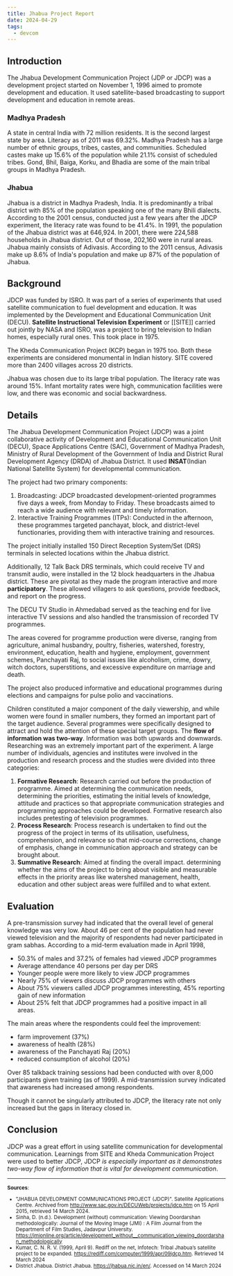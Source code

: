 ```yaml
---
title: Jhabua Project Report
date: 2024-04-29
tags:
  - devcom
---
```

## Introduction
The Jhabua Development Communication Project (JDP or JDCP) was a development project
started on November 1, 1996 aimed to promote development and education. It used
satellite-based broadcasting to support development and education in remote areas.
### Madhya Pradesh
A state in central India with 72 million residents. It is the second largest state by area. Literacy as of 2011 was 69.32%.
Madhya Pradesh has a large number of ethnic groups, tribes, castes, and communities. Scheduled castes make up 15.6% of the population while 21.1% consist of scheduled tribes.
Gond, Bhil, Baiga, Korku, and Bhadia are some of the main tribal groups in Madhya Pradesh.
### Jhabua
Jhabua is a district in Madhya Pradesh, India.
It is predominantly a tribal district with 85% of the population speaking one of the many Bhili dialects.
According to the 2001 census, conducted just a few years after the JDCP experiment, the literacy rate was found to be 41.4%.
In 1991, the population of the Jhabua district was at 646,924.
In 2001, there were 224,588 households in Jhabua
district. Out of those, 202,160 were in rural areas.
Jhabua mainly consists of Adivasis. According to the 2011 census, Adivasis make up 8.6% of India's population and make up 87% of the population of Jhabua.

## Background
JDCP was funded by ISRO. It was part of a series of experiments that used satellite
communication to fuel development and education. It was implemented by the Development and Educational Communication Unit (DECU).
**Satellite Instructional Television Experiment** or [[SITE]] carried out jointly by NASA and ISRO,
was a project to bring television to Indian homes, especially rural ones. This took place in 1975.

The Kheda Communication Project (KCP) began in 1975 too. Both these experiments are
considered monumental in Indian history. SITE covered more than 2400 villages across 20
districts.

Jhabua was chosen due to its large tribal population. The literacy rate was around 15%. Infant
mortality rates were high, communication facilities were low, and there was economic and social backwardness.

## Details
The Jhabua Development Communication Project (JDCP) was a joint collaborative activity of
Development and Educational Communication Unit (DECU), Space Applications Centre (SAC),
Government of Madhya Pradesh, Ministry of Rural Development of the Government of India
and District Rural Development Agency (DRDA) of Jhabua District.
It used **INSAT**(Indian National Satellite System) for developmental communication.

The project had two primary components:
1. Broadcasting: JDCP broadcasted development-oriented programmes five days a week, from Monday to Friday. These broadcasts aimed to reach a wide audience with relevant and timely information.
2. Interactive Training Programmes (ITPs): Conducted in the afternoon, these programmes targeted panchayat, block, and district-level functionaries, providing them with interactive training and resources.

The project initially installed 150 Direct Reception System/Set (DRS) terminals in selected
locations within the Jhabua district.

Additionally, 12 Talk Back DRS terminals, which could receive TV and transmit audio, were
installed in the 12 block headquarters in the Jhabua district. These are pivotal as they made the program interactive and more **participatory**. 
These allowed villagers to ask questions, provide feedback, and report on the progress.

The DECU TV Studio in Ahmedabad served as the teaching end for live interactive TV sessions and also handled the transmission of recorded TV programmes.

The areas covered for programme production were diverse, ranging from agriculture, animal
husbandry, poultry, fisheries, watershed, forestry, environment, education, health and hygiene, employment, government schemes, Panchayati Raj, to social issues like alcoholism, crime, dowry, witch doctors, superstitions, and excessive expenditure on marriage and death.

The project also produced informative and educational programmes during elections and
campaigns for pulse polio and vaccinations.

Children constituted a major component of the daily viewership, and while women were found in smaller numbers, they formed an important part of the target
audience. Several programmes were specifically designed to attract and hold the attention of these special target groups.
The **flow of information was two-way**. Information was both upwards and downwards.
Researching was an extremely important part of the experiment. A large number of individuals, agencies and institutes were involved in the production and research process and the studies were divided into three categories:
1. **Formative Research**:
   Research carried out before the production of programme.
   Aimed at determining the communication needs, determining the priorities, estimating the initial levels of knowledge, attitude and practices so that appropriate communication strategies and programming approaches could be developed. Formative research also includes pretesting of television programmes.
2. **Process Research**:
   Process research is undertaken to find out the progress of the project in terms of its utilisation, usefulness, comprehension, and relevance so that mid-course corrections, change of emphasis, change in communication approach and strategy can be brought about.
3. **Summative Research**:
   Aimed at finding the overall impact. determining whether the aims of the project to bring about visible and measurable effects in the priority areas like watershed management, health, education and other subject areas were fulfilled and to what extent.
## Evaluation
A pre-transmission survey had indicated that the overall level of general knowledge was very
low. About 46 per cent of the population had never viewed television and the majority of
respondents had never participated in gram sabhas.
According to a mid-term evaluation made in April 1998,
- 50.3% of males and 37.2% of females had viewed JDCP programmes
- Average attendance 40 persons per day per DRS
- Younger people were more likely to view JDCP programmes
- Nearly 75% of viewers discuss JDCP programmes with others
- About 75% viewers called JDCP programmes interesting, 45% reporting gain of new information
- About 25% felt that JDCP programmes had a positive impact in all areas.

The main areas where the respondents could feel the improvement:
- farm improvement (37%)
- awareness of health (28%)
- awareness of the Panchayati Raj (20%)
- reduced consumption of alcohol (20%)

Over 85 talkback training sessions had been conducted with over 8,000 participants given
training (as of 1999). A mid-transmission survey indicated that awareness had increased
among respondents.

Though it cannot be singularly attributed to JDCP, the literacy rate not only increased but the
gaps in literacy closed in.

## Conclusion
JDCP was a great effort in using satellite communication for developmental communication. Learnings from SITE and Kheda Communication Project were used to better JDCP, JDCP *is especially important as it demonstrates two-way flow of information that is vital for development communication*.

---

<small>

**Sources**:
- "JHABUA DEVELOPMENT COMMUNICATIONS PROJECT (JDCP)". Satellite Applications Centre. Archived from http://www.sac.gov.in/DECUWeb/projects/jdcp.htm on 15 April 2015, retrieved 14 March 2024.
- Sinha, D. (n.d.). Development (without) communication: Viewing Doordarshan methodologically: Journal of the Moving Image (JMI) : A Film Journal from the Department of Film Studies, Jadavpur University. https://jmionline.org/article/development_without__communication_viewing_doordarshan_methodologically
- Kumar, C. N. R. V. (1999, April 9). Rediff on the net, Infotech: Tribal Jhabua’s satellite project to be expanded. https://rediff.com/computer/1999/apr/09jdcp.htm. Retrieved 14 March 2024
- District Jhabua. District Jhabua. https://jhabua.nic.in/en/. Accessed on 14 March 2024

</small>